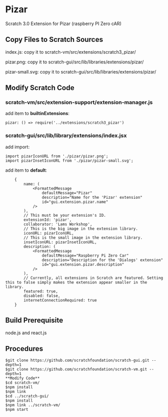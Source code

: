 # Pizar
Scratch 3.0 Extension for Pizar (raspberry PI Zero cAR)

## Copy Files to Scratch Sources
index.js: copy it to scratch-vm/src/extensions/scratch3_pizar/

pizar.png: copy it to scratch-gui/src/lib/libraries/extensions/pizar/

pizar-small.svg: copy it to scratch-gui/src/lib/libraries/extensions/pizar/

## Modify Scratch Code
### scratch-vm/src/extension-support/extension-manager.js
add item to **builtinExtensions**:
```
pizar: () => require('../extensions/scratch3_pizar')
```
### scratch-gui/src/lib/library/extensions/index.jsx
add import:
```
import pizarIconURL from './pizar/pizar.png';
import pizarInsetIconURL from './pizar/pizar-small.svg';
```
add item to **default**:
```
    {
        name: (
            <FormattedMessage
                defaultMessage="Pizar"
                description="Name for the 'Pizar' extension"
                id="gui.extension.pizar.name"
            />
        ),
        // This must be your extension's ID.
        extensionId: 'pizar',
        collaborator: 'Lams Workshop',
        // This is the big image in the extension library.
        iconURL: pizarIconURL,
        // This is the small image in the extension library.
        insetIconURL: pizarInsetIconURL,
        description: (
            <FormattedMessage
                defaultMessage="Raspberry Pi Zero Car"
                description="Description for the 'Dialogs' extension"
                id="gui.extension.pizar.description"
            />
        ),
        // Currently, all extensions in Scratch are featured. Setting this to false simply makes the extension appear smaller in the library.
        featured: true,
        disabled: false,
        internetConnectionRequired: true
    }
```
## Build Prerequisite
node.js and react.js

## Procedures
```
$git clone https://github.com/scratchfoundation/scratch-gui.git --depth=1
$git clone https://github.com/scratchfoundation/scratch-vm.git --depth=1
**Modify Code**
$cd scratch-vm/
$npm install
$npm link
$cd ../scratch-gui/
$npm install
$npm link ../scratch-vm/
$npm start
```

